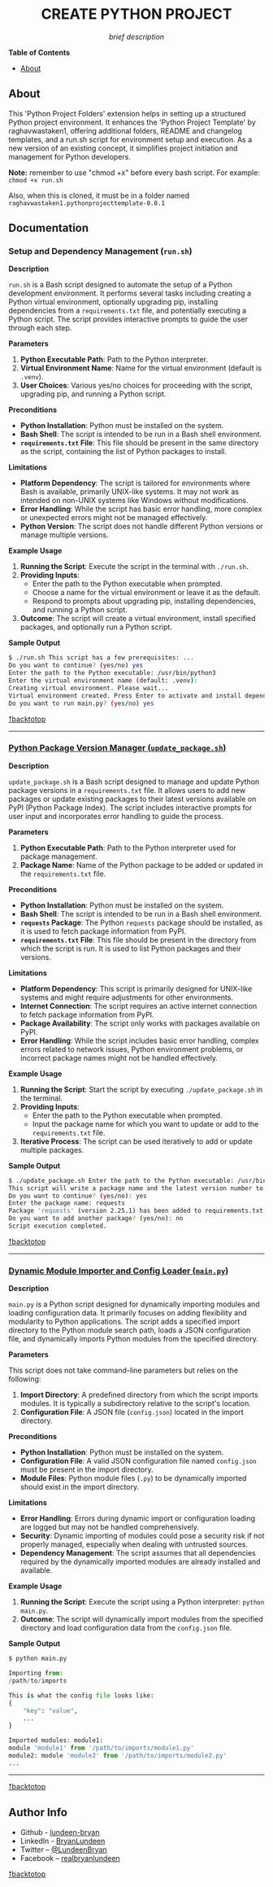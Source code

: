 <div align='center'>

# CREATE PYTHON PROJECT

*brief description*

</div>

__Table of Contents__

<!-- TOC -->

- [About](#about)

<!-- /TOC -->

## About

This 'Python Project Folders' extension helps in setting up a structured Python project environment. It enhances the 'Python Project Template' by raghavwastaken1, offering additional folders, README and changelog templates, and a run.sh script for environment setup and execution. As a new version of an existing concept, it simplifies project initiation and management for Python developers.

**Note:** remember to use "chmod +x" before every bash script. For example:
```chmod +x run.sh```

Also, when this is cloned, it must be in a folder named `raghavwastaken1.pythonprojecttemplate-0.0.1`

## Documentation

### Setup and Dependency Management (`run.sh`)

**Description**

`run.sh` is a Bash script designed to automate the setup of a Python development environment. It performs several tasks including creating a Python virtual environment, optionally upgrading pip, installing dependencies from a `requirements.txt` file, and potentially executing a Python script. The script provides interactive prompts to guide the user through each step.

**Parameters**

1. **Python Executable Path**: Path to the Python interpreter.
2. **Virtual Environment Name**: Name for the virtual environment (default is `.venv`).
3. **User Choices**: Various yes/no choices for proceeding with the script, upgrading pip, and running a Python script.

**Preconditions**

* **Python Installation**: Python must be installed on the system.
* **Bash Shell**: The script is intended to be run in a Bash shell environment.
* **`requirements.txt` File**: This file should be present in the same directory as the script, containing the list of Python packages to install.

**Limitations**

* **Platform Dependency**: The script is tailored for environments where Bash is available, primarily UNIX-like systems. It may not work as intended on non-UNIX systems like Windows without modifications.
* **Error Handling**: While the script has basic error handling, more complex or unexpected errors might not be managed effectively.
* **Python Version**: The script does not handle different Python versions or manage multiple versions.

**Example Usage**

1. **Running the Script**: Execute the script in the terminal with `./run.sh`.
2. **Providing Inputs**:
   * Enter the path to the Python executable when prompted.
   * Choose a name for the virtual environment or leave it as the default.
   * Respond to prompts about upgrading pip, installing dependencies, and running a Python script.
3. **Outcome**: The script will create a virtual environment, install specified packages, and optionally run a Python script.

**Sample Output**

```bash
$ ./run.sh This script has a few prerequisites: ...
Do you want to continue? (yes/no) yes
Enter the path to the Python executable: /usr/bin/python3
Enter the virtual environment name (default: .venv):
Creating virtual environment. Please wait...
Virtual environment created. Press Enter to activate and install dependencies...
Do you want to run main.py? (yes/no) yes
```

[⭡backtotop](#readme)

---

### [Python Package Version Manager (`update_package.sh`)](path-to-write-package-sh-doc)

**Description**

`update_package.sh` is a Bash script designed to manage and update Python package versions in a `requirements.txt` file. It allows users to add new packages or update existing packages to their latest versions available on PyPI (Python Package Index). The script includes interactive prompts for user input and incorporates error handling to guide the process.

**Parameters**

1. **Python Executable Path**: Path to the Python interpreter used for package management.
2. **Package Name**: Name of the Python package to be added or updated in the `requirements.txt` file.

**Preconditions**

* **Python Installation**: Python must be installed on the system.
* **Bash Shell**: The script is intended to be run in a Bash shell environment.
* **`requests` Package**: The Python `requests` package should be installed, as it is used to fetch package information from PyPI.
* **`requirements.txt` File**: This file should be present in the directory from which the script is run. It is used to list Python packages and their versions.

**Limitations**

* **Platform Dependency**: This script is primarily designed for UNIX-like systems and might require adjustments for other environments.
* **Internet Connection**: The script requires an active internet connection to fetch package information from PyPI.
* **Package Availability**: The script only works with packages available on PyPI.
* **Error Handling**: While the script includes basic error handling, complex errors related to network issues, Python environment problems, or incorrect package names might not be handled effectively.

**Example Usage**

1. **Running the Script**: Start the script by executing `./update_package.sh` in the terminal.
2. **Providing Inputs**:
   * Enter the path to the Python executable when prompted.
   * Input the package name for which you want to update or add to the `requirements.txt` file.
3. **Iterative Process**: The script can be used iteratively to add or update multiple packages.

**Sample Output**

```bash
$ ./update_package.sh Enter the path to the Python executable: /usr/bin/python3
This script will write a package name and the latest version number to the requirements file.
Do you want to continue? (yes/no): yes
Enter the package name: requests
Package 'requests' (version 2.25.1) has been added to requirements.txt.
Do you want to add another package? (yes/no): no
Script execution completed.
```

[⭡backtotop](#readme)

---

### [Dynamic Module Importer and Config Loader (`main.py`)](path-to-main-py-doc)

**Description**

`main.py` is a Python script designed for dynamically importing modules and loading configuration data. It primarily focuses on adding flexibility and modularity to Python applications. The script adds a specified import directory to the Python module search path, loads a JSON configuration file, and dynamically imports Python modules from the specified directory.

**Parameters**

This script does not take command-line parameters but relies on the following:

1. **Import Directory**: A predefined directory from which the script imports modules. It is typically a subdirectory relative to the script's location.
2. **Configuration File**: A JSON file (`config.json`) located in the import directory.

**Preconditions**

* **Python Installation**: Python must be installed on the system.
* **Configuration File**: A valid JSON configuration file named `config.json` must be present in the import directory.
* **Module Files**: Python module files (`.py`) to be dynamically imported should exist in the import directory.

**Limitations**

* **Error Handling**: Errors during dynamic import or configuration loading are logged but may not be handled comprehensively.
* **Security**: Dynamic importing of modules could pose a security risk if not properly managed, especially when dealing with untrusted sources.
* **Dependency Management**: The script assumes that all dependencies required by the dynamically imported modules are already installed and available.

**Example Usage**

1. **Running the Script**: Execute the script using a Python interpreter: `python main.py`.
2. **Outcome**: The script will dynamically import modules from the specified directory and load configuration data from the `config.json` file.

**Sample Output**

```python
$ python main.py

Importing from:
/path/to/imports

This is what the config file looks like:
{
	"key": "value",
	...
}

Imported modules: module1:
module 'module1' from '/path/to/imports/module1.py'
module2: module 'module2' from '/path/to/imports/module2.py'
...
```

---

[⭡backtotop](#readme)

## Author Info

- Github - [lundeen-bryan](https://github.com/lundeen-bryan)
- LinkedIn - [BryanLundeen](https://www.linkedin.com/in/bryanlundeen/)
- Twitter – [@LundeenBryan](https://twitter.com/LundeenBryan)
- Facebook – [realbryanlundeen](https://www.facebook.com/realbryanlundeen)

[⭡backtotop](#readme)
